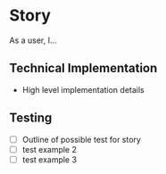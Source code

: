 # Story
As a user, I...

##  Technical Implementation 
- High level implementation details

##  Testing 
- [ ] Outline of possible test for story
- [ ] test example 2
- [ ] test example 3
